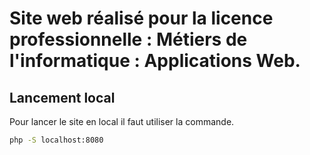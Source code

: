 # Site web réalisé pour la licence professionnelle : Métiers de l'informatique : Applications Web.

## Lancement local
Pour lancer le site en local il faut utiliser la commande.
```bash
php -S localhost:8080
```
